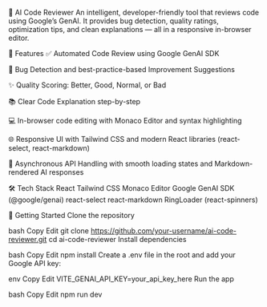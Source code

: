 🧠 AI Code Reviewer
An intelligent, developer-friendly tool that reviews code using Google’s GenAI. It provides bug detection, quality ratings, optimization tips, and clean explanations — all in a responsive in-browser editor.

🚀 Features
✅ Automated Code Review using Google GenAI SDK

🐞 Bug Detection and best-practice-based Improvement Suggestions

✨ Quality Scoring: Better, Good, Normal, or Bad

📚 Clear Code Explanation step-by-step

💻 In-browser code editing with Monaco Editor and syntax highlighting

🌐 Responsive UI with Tailwind CSS and modern React libraries (react-select, react-markdown)

🔄 Asynchronous API Handling with smooth loading states and Markdown-rendered AI responses

🛠️ Tech Stack
React
Tailwind CSS
Monaco Editor
Google GenAI SDK (@google/genai)
react-select
react-markdown
RingLoader (react-spinners)

🧪 Getting Started
Clone the repository

bash
Copy
Edit
git clone https://github.com/your-username/ai-code-reviewer.git
cd ai-code-reviewer
Install dependencies

bash
Copy
Edit
npm install
Create a .env file in the root and add your Google API key:

env
Copy
Edit
VITE_GENAI_API_KEY=your_api_key_here
Run the app

bash
Copy
Edit
npm run dev
